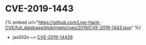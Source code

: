 # CVE-2019-1443
{% embed url="https://github.com/Live-Hack-CVE/full_database/blob/main/cves/2019/CVE-2019-1443.json" %}

* jas502n ~> [CVE-2019-14439](https://www.alice-snow.ru/2019/database/cve-2019-1443/cve-2019-14439-jas502n)